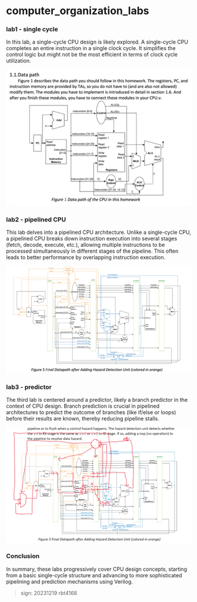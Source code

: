 # computer_organization_labs

### lab1 - single cycle

In this lab, a single-cycle CPU design is likely explored. A single-cycle CPU completes an entire instruction in a single clock cycle. It simplifies the control logic but might not be the most efficient in terms of clock cycle utilization.

![l1](assets/1.png)

### lab2 - pipelined CPU

This lab delves into a pipelined CPU architecture. Unlike a single-cycle CPU, a pipelined CPU breaks down instruction execution into several stages (fetch, decode, execute, etc.), allowing multiple instructions to be processed simultaneously in different stages of the pipeline. This often leads to better performance by overlapping instruction execution.

![l2](assets/2.png)

### lab3 - predictor

The third lab is centered around a predictor, likely a branch predictor in the context of CPU design. Branch prediction is crucial in pipelined architectures to predict the outcome of branches (like if/else or loops) before their results are known, thereby reducing pipeline stalls.

![l3](assets/3.png)

### Conclusion

In summary, these labs progressively cover CPU design concepts, starting from a basic single-cycle structure and advancing to more sophisticated pipelining and prediction mechanisms using Verilog.

> sign: 20231219 rbt4168
